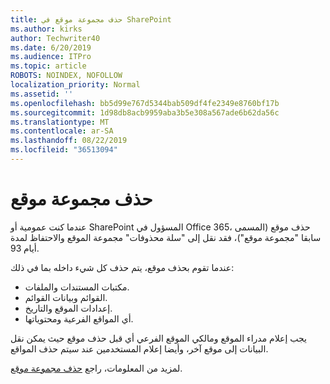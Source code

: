 ```yaml
---
title: حذف مجموعة موقع في SharePoint
ms.author: kirks
author: Techwriter40
ms.date: 6/20/2019
ms.audience: ITPro
ms.topic: article
ROBOTS: NOINDEX, NOFOLLOW
localization_priority: Normal
ms.assetid: ''
ms.openlocfilehash: bb5d99e767d5344bab509df4fe2349e8760bf17b
ms.sourcegitcommit: 1d98db8acb9959aba3b5e308a567ade6b62da56c
ms.translationtype: MT
ms.contentlocale: ar-SA
ms.lasthandoff: 08/22/2019
ms.locfileid: "36513094"
---
```

# <a name="delete-a-site-collection"></a>حذف مجموعة موقع

عندما كنت عمومية أو SharePoint المسؤول في Office 365، حذف موقع (المسمى سابقا "مجموعة موقع")، فقد نقل إلى "سلة محذوفات" مجموعة الموقع والاحتفاظ لمدة أيام 93. 

عندما تقوم بحذف موقع، يتم حذف كل شيء داخله بما في ذلك:

- مكتبات المستندات والملفات.
- القوائم وبيانات القوائم.
- إعدادات الموقع والتاريخ.
- أي المواقع الفرعية ومحتوياتها.

يجب إعلام مدراء الموقع ومالكي الموقع الفرعي أي قبل حذف موقع حيث يمكن نقل البيانات إلى موقع آخر، وأيضا إعلام المستخدمين عند سيتم حذف المواقع. 

لمزيد من المعلومات، راجع [حذف مجموعة موقع](https://docs.microsoft.com/sharepoint/delete-site-collection). 